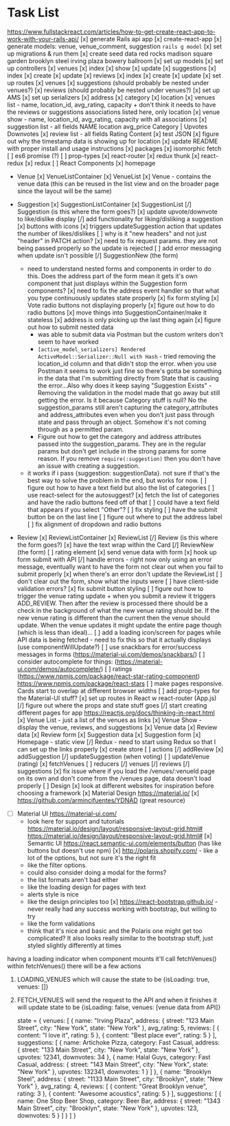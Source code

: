# Task List
https://www.fullstackreact.com/articles/how-to-get-create-react-app-to-work-with-your-rails-api/
[x] generate Rails api app
[x] create-react-app
[x] generate models: venue, venue_comment, suggestion
  `rails g model`
[x] set up migrations & run them
[x] create seed data
  red rocks
  madison square garden
  brooklyn steel
  irving plaza
  bowery ballroom
[x] set up models
[x] set up controllers
  [x] venues
    [x] index
    [x] show
    [x] update
  [x] suggestions
    [x] index
    [x] create
    [x] update
  [x] reviews
    [x] index
    [x] create
    [x] update
[x] set up routes
  [x] venues
  [x] suggestions (should probably be nested under venues?)
  [x] reviews (should probably be nested under venues?)
[x] set up AMS
[x] set up serializers
  [x] address
  [x] category
  [x] location
  [x] venues list - name, location_id, avg_rating, capacity
    + don't think it needs to have the reviews or suggestions associations listed here, only location
  [x] venue show - name, location_id, avg_rating, capacity with all associations
  [x] suggestion list - all fields
    NAME location avg_price
    Category | Upvotes Downvotes
  [x] review list - all fields
    Rating
    Content
[x] test JSON
[x] figure out why the timestamp data is showing up for location
[x] update README with proper install and usage instructions
[x] packages
  [x] isomorphic fetch
  [ ] es6 promise (?)
  [ ] prop-types
  [x] react-router
  [x] redux thunk
  [x] react-redux
  [x] redux
[ ] React Components
  [x] homepage
  + Venue
    [x] VenueListContainer
    [x] VenueList
    [x] Venue - contains the venue data (this can be reused in the list view and on the broader page since the layout will be the same)
  + Suggestion
    [x] SuggestionListContainer
    [x] SuggestionList
    [/] Suggestion (is this where the form goes?)
      [x] update upvote/downvote to like/dislike display
      [/] add functionality for liking/disliking a suggestion
        [x] buttons with icons
        [x] triggers updateSuggestion action that updates the number of likes/dislikes
        [ ] why is it "new headers" and not just "header" in PATCH action?
        [x] need to fix request params. they are not being passed properly so the update is rejected
        [ ] add error messaging when update isn't possible
    [/] SuggestionNew (the form)
      + need to understand nested forms and components in order to do this. Does the address part of the form mean it gets it's own component that just displays within the Suggestion form components?
      [x] need to fix the address event handler so that what you type continuously updates state properly
      [x] fix form styling
        [x] Vote radio buttons not displaying properly
      [x] figure out how to do radio buttons
      [x] move things into SuggestionContainer/make it stateless
      [x] address is only picking up the last thing again
      [x] figure out how to submit nested data
        + was able to submit data via Postman but the custom writers don't seem to have worked
        + `[active_model_serializers] Rendered ActiveModel::Serializer::Null with Hash` - tried removing the location_id column and that didn't stop the error. when you use Postman it seems to work just fine so there's gotta be something in the data that I'm submitting directly from State that is causing the error...Also why does it keep saying "Suggestion Exists" - Removing the validation in the model made that go away but still getting the error. Is it because Category stuff is null? No the suggestion_params still aren't capturing the category_attributes and address_attributes even when you don't just pass through state and pass through an object. Somehow it's not coming through as a permitted param.
        + Figure out how to get the category and address attributes passed into the suggestion_params. They are in the regular params but don't get include in the strong params for some reason. If you remove `require(:suggestion)` then you don't have an issue with creating a suggestion.
      + it works if i pass {suggestion: suggestionData}. not sure if that's the best way to solve the problem in the end, but works for now.
      [ ] figure out how to have a text field but also the list of categories
        [ ] use react-select for the autosuggest?
      [x] fetch the list of categories and have the radio buttons feed off of that
      [ ] could have a text field that appears if you select "Other"?
    [ ] fix styling
        [ ] have the submit button be on the last line
        [ ] figure out where to put the address label
        [ ] fix alignment of dropdown and radio buttons

  + Review
    [x] ReviewListContainer
    [x] ReviewList
    [/] Review (is this where the form goes?)
      [x] have the text wrap within the Card
    [/] ReviewNew (the form)
      [ ] rating element
      [x] send venue data with form
      [x] hook up form submit with API
      [/] handle errors - right now only using an error message, eventually want to have the form not clear out when you fail to submit properly
        [x] when there's an error don't update the ReviewList
        [ ] don't clear out the form, show what the inputs were
        [ ] have client-side validation errors?
      [x] fix submit button styling
      [ ] figure out how to trigger the venue rating update
        + when you submit a review it triggers ADD_REVIEW. Then after the review is processed there should be a check in the background of what the new venue rating should be. If the new venue rating is different than the current then the venue should update. When the venue updates it might update the entire page though (which is less than ideal)...
[ ] add a loading icon/screen for pages while API data is being fetched - need to fix this so that it actually displays (use componentWillUpdate?)
[ ] use snackbars for error/success messages in forms (https://material-ui.com/demos/snackbars/)
[ ] consider autocomplete for things: (https://material-ui.com/demos/autocomplete/)
[ ] ratings (https://www.npmjs.com/package/react-star-rating-component)  
https://www.npmjs.com/package/react-stars
[ ] make pages responsive. Cards start to overlap at different browser widths
[ ] add prop-types for the Material-UI stuff?
[x] set up routes in React w react-router (App.js)
[/] figure out where the props and state stuff goes
[/] start creating different pages for app https://reactjs.org/docs/thinking-in-react.html
  [x] Venue List - just a list of the venues as links
  [x] Venue Show - display the venue, reviews, and suggestions
    [x] Venue data
    [x] Review data
    [x] Review form
    [x] Suggestion data
    [x] Suggestion form
  [x] Homepage - static view
[/] Redux - need to start using Redux so that I can set up the links properly
  [x] create store
  [ ] actions
    [/] addReview
    [x] addSuggestion
    [/] updateSuggestion (when voting)
    [ ] updateVenue (rating)
    [x] fetchVenues
  [ ] reducers
    [/] venues
    [/] reviews
    [/] suggestions
[x] fix issue where if you load the /venues/:venueId page on its own and don't come from the /venues page, data doesn't load properly
[ ] Design
  [x] look at different websites for inspiration before choosing a framework
  [x] Material Design https://material.io/
  [x] https://github.com/armincifuentes/YDNAD (great resource)
  * [ ] Material UI https://material-ui.com/
    + look here for support and tutorials
    https://material.io/design/layout/responsive-layout-grid.html#
    https://material.io/design/layout/responsive-layout-grid.html#
  [x] Semantic UI https://react.semantic-ui.com/elements/button (has like buttons but doesn't use npm)
  [x] http://polaris.shopify.com/ - like a lot of the options, but not sure it's the right fit
    + like the filter options.
    + could also consider doing a modal for the forms?
    + the list formats aren't bad either
    + like the loading design for pages with text
    + alerts style is nice
    + like the design principles too
  [x] https://react-bootstrap.github.io/ - never really had any success working with bootstrap, but willing to try
    + like the form validations
    + think that it's nice and basic and the Polaris one might get too complicated? It also looks really similar to the bootstrap stuff, just styled slightly differently at times

having a loading indicator
when component mounts it'll call fetchVenues()
within fetchVenues() there will be a few actions
1) LOADING_VENUES which will cause the state to be {isLoading: true, venues: []}
2) FETCH_VENUES will send the request to the API and when it finishes it will update state to be {isLoading: false, venues: [venue data from API]}

    state = {
      venues: [
      {
        name: "Irving Plaza",
        address: {
          street: "123 Main Street",
          city: "New York",
          state: "New York"
        },
        avg_rating: 5,
        reviews: [
        {
          content: "I love it",
          rating: 5
        },
        {
          content: "Best place ever",
          rating: 5
        }
        ],
        suggestions: [
        {
          name: Artichoke Pizza,
          category: Fast Casual,
          address: {
            street: "133 Main Street",
            city: "New York",
            state: "New York"
          },
          upvotes: 12341,
          downvotes: 34
        },
        {
          name: Halal Guys,
          category: Fast Casual,
          address: {
            street: "143 Main Street",
            city: "New York",
            state: "New York"
          },
          upvotes: 132341,
          downvotes: 1
        }
        ]
      },
      {
        name: "Brooklyn Steel",
        address: {
          street: "1133 Main Street",
          city: "Brooklyn",
          state: "New York"
        },
        avg_rating: 4,
        reviews: [
        {
          content: "Great Brooklyn venue",
          rating: 3
        },
        {
          content: "Awesome acoustics",
          rating: 5
        }
        ],
        suggestions: [
        {
          name: One Stop Beer Shop,
          category: Beer Bar,
          address: {
            street: "1343 Main Street",
            city: "Brooklyn",
            state: "New York"
          },
          upvotes: 123,
          downvotes: 5
        }
        ]
      }
      ]
    }
